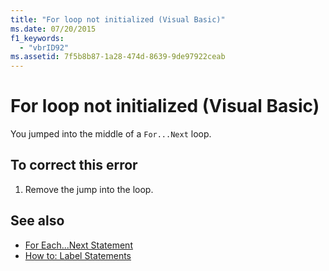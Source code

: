 ```yaml
---
title: "For loop not initialized (Visual Basic)"
ms.date: 07/20/2015
f1_keywords: 
  - "vbrID92"
ms.assetid: 7f5b8b87-1a28-474d-8639-9de97922ceab
---
```

# For loop not initialized (Visual Basic)
You jumped into the middle of a `For...Next` loop.  
  
## To correct this error  
  
1. Remove the jump into the loop.  
  
## See also

- [For Each...Next Statement](../../visual-basic/language-reference/statements/for-each-next-statement.md)
- [How to: Label Statements](../../visual-basic/programming-guide/program-structure/how-to-label-statements.md)
